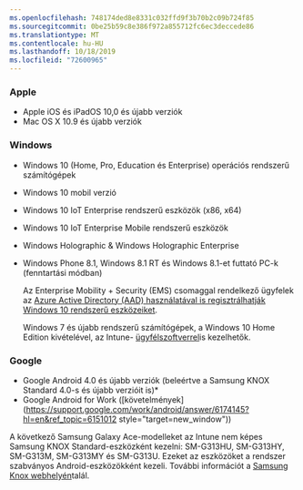 ```yaml
---
ms.openlocfilehash: 748174ded8e8331c032ffd9f3b70b2c09b724f85
ms.sourcegitcommit: 0be25b59c8e386f972a855712fc6ec3deccede86
ms.translationtype: MT
ms.contentlocale: hu-HU
ms.lasthandoff: 10/18/2019
ms.locfileid: "72600965"
---
```

### <a name="apple"></a>Apple

- Apple iOS és iPadOS 10,0 és újabb verziók
- Mac OS X 10.9 és újabb verziók

### <a name="windows"></a>Windows

- Windows 10 (Home, Pro, Education és Enterprise) operációs rendszerű számítógépek
- Windows 10 mobil verzió
- Windows 10 IoT Enterprise rendszerű eszközök (x86, x64)
- Windows 10 IoT Enterprise Mobile rendszerű eszközök
- Windows Holographic &amp; Windows Holographic Enterprise
- Windows Phone 8.1, Windows 8.1 RT és Windows 8.1-et futtató PC-k (fenntartási módban)

  Az Enterprise Mobility + Security (EMS) csomaggal rendelkező ügyfelek az [Azure Active Directory (AAD) használatával is regisztrálhatják Windows 10 rendszerű eszközeiket](/intune/enrollment/windows-enroll#enable-windows-10-automatic-enrollment).

  Windows 7 és újabb rendszerű számítógépek, a Windows 10 Home Edition kivételével, az Intune- [ügyfélszoftverrel](/intune-classic/deploy-use/manage-windows-pcs-with-microsoft-intune)is kezelhetők.

### <a name="google"></a>Google

- Google Android 4.0 és újabb verziók (beleértve a Samsung KNOX Standard 4.0-s és újabb verzióit is)*
- Google Android for Work ([követelmények](https://support.google.com/work/android/answer/6174145?hl=en&ref_topic=6151012 style="target=new_window"))

A következő Samsung Galaxy Ace-modelleket az Intune nem képes Samsung KNOX Standard-eszközként kezelni: SM-G313HU, SM-G313HY, SM-G313M, SM-G313MY és SM-G313U. Ezeket az eszközöket a rendszer szabványos Android-eszközökként kezeli. További információt a [Samsung Knox webhelyén](https://www.samsungknox.com/en)talál.
